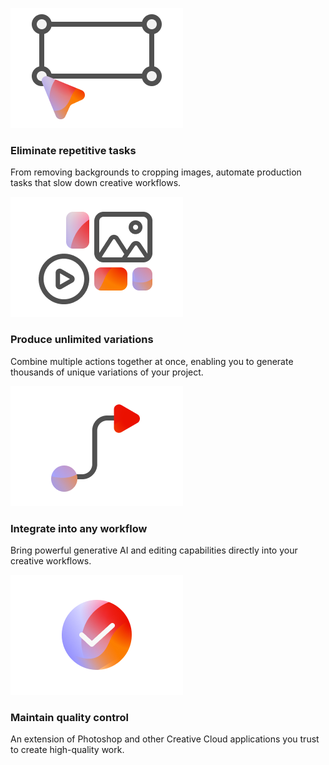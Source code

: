 
<TextBlock slots="image, heading, text" width="25%" className="cardList" />

![Eliminate repetitive tasks](./images/ValueProp1.png)

### Eliminate repetitive tasks

From removing backgrounds to cropping images, automate production tasks that slow down creative workflows.

<TextBlock slots="image, heading, text" width="25%" className="cardList" />

![Produce unlimited variations](./images/ValueProp2.png)

### Produce unlimited variations

Combine multiple actions together at once, enabling you to generate thousands of unique variations of your project.

<TextBlock slots="image, heading, text" width="25%" className="cardList" />

![Integrate into any workflow ](./images/ValueProp3.png)

### Integrate into any workflow

Bring powerful generative AI and editing capabilities directly into your creative workflows.

<TextBlock slots="image, heading, text" width="25%" className="cardList" />

![Maintain quality control ](./images/ValueProp4.png)

### Maintain quality control

An extension of Photoshop and other Creative Cloud applications you trust to create high-quality work.
